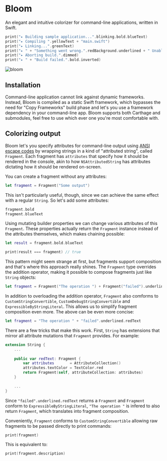 # Bloom

An elegant and intuitive colorizer for command-line applications, written in Swift.

```swift
print("▸ Building sample application...".blinking.bold.blueText)
print("▸ Compiling ".yellowText + "main.swift")
print("▸ Linking...".greenText)
print("▸ " + "Something went wrong.".redBackground.underlined + " Unable to link dependencies.")
print("▸ Aborting build.".dimmed)
print("▸ " + "Build failed.".bold.inverted) 
```
![bloom](https://user-images.githubusercontent.com/5244861/30249922-e43339bc-9613-11e7-8f1f-e994d209533a.gif)

## Installation

Command-line application cannot link against dynamic frameworks. Instead, Bloom is compiled as a static Swift framework, which bypasses the need for "Copy Frameworks" build phase and let's you use a framework dependency in your command-line app. Bloom supports both Carthage and submodules, feel free to use which ever one you're most comfortable with.

## Colorizing output

Bloom let's you specify attributes for command-line output using [ANSI escape codes](https://en.wikipedia.org/wiki/ANSI_escape_code) by wrapping strings in a kind of "attributed string", called `Fragment`. Each fragment has `attributes` that specify how it should be rendered in the console, akin to how `NSAttributedString` has attributes dictating how it should be rendered on-screen.

You can create a fragment without any attributes:

```swift
let fragment = Fragment("Some output")
```

This isn't particularly useful, though, since we can achieve the same effect with a regular `String`. So let's add some attributes:

```swift
fragment.bold
fragment.blueText
```

Using mutating builder properties we can change various attributes of this `Fragment`. These properties actually return the `Fragment` instance instead of the attributes themselves, which makes chaining possible:

```swift
let result = fragment.bold.blueText

print(result === fragment) // true
```

This pattern might seem strange at first, but fragments support composition and that's where this approach really shines. The `Fragment` type overrides the addition operator, making it possible to compose fragments just like `String` objects:

```swift
let fragment = Fragment("The operation ") + Fragment("failed").underlined.redText
```

In addition to overloading the addition operator, `Fragment` also comforms to `CustomStringConvertible`, `CustomDebugStringConvertible` and `ExpressibleByStringLiteral`. This allows us to simplify fragment composition even more. The above can be even more concise:

```swift
let fragment = "The operation " + "failed".underlined.redText
```

There are a few tricks that make this work. First, `String` has extensions that mirror all attribute mutations that `Fragment` provides. For example:

```swift
extension String {
    ...
    
    public var redText: Fragment {
        var attributes       = AttributeCollection()
        attributes.textColor = TextColor.red
        return Fragment(self, attributeCollection: attributes)
    }
    
    ...
}
```

Since `"failed".underlined.redText` returns a `Fragment` and `Fragment` conform to `ExpressibleByStringLiteral`, `"The operation "` is infered to also return `Fragment`, which translates into fragment composition.

Conveniently, `Fragment` conforms to `CustomStringConvertible` allowing raw fragments to be passed directly to print commands:

```swift
print(fragment)
```

This is equivalent to:

```swift
print(fragment.description)
```